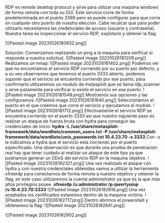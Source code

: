 RDP es remote desktop protocol y sirve para utilizar una maquina windows de forma remota con toda su GUI.
Este servicio corre de forma predeterminada en el puerto 3389 pero se puede configurar para que corra en cualquier otro puerto de nuestra elección. Cabe recalcar que para poder utilizarlo necesitamos las credenciales de acceso (usuario y contraseña).
Nuestra tarea es inspeccionar el servicio RDP, explotarlo y obtener la flag.

![[Pasted image 20231026180932.png]]

Solución:
Comenzamos realizando un ping a la maquina para verificar si responde a nuestra solicitud.
![[Pasted image 20231026181209.png]]
Realizamos un nmap:
![[Pasted image 20231026181402.png]]
Podemos ver que no encontramos el servicio RDP corriendo por su puerto por defecto, y a su ves observamos que tenemos el puerto 3333 abierto, podemos suponer que el servicio se encuentra corriendo por ese puerto, para confirmarlo utilizaremos un modulo de metasploit que se llama rdp_scanner y sirve justamente para verificar si existe el servicio en ese puerto:
![[Pasted image 20231026181548.png]]
Mostramos sus opciones y las configuramos:
![[Pasted image 20231026181640.png]]
Seleccionamos el puerto en el que creemos que corre el servicio y ejecutamos el modulo.
![[Pasted image 20231026181712.png]]
Efectivamente el servicio RDP se encuentra corriendo en el puerto 3333 así que nuestro siguiente paso es realizar un ataque de fuerza bruta con hydra para conseguir las credenciales de inicio:
**hydra -L /usr/share/metasploit-framework/data/wordlists/common_users.txt -P /usr/share/metasploit-framework/data/wordlists/unix_passwords.txt 10.4.23.70 -s 3333**
Con -s le indicamos a hydra que el servicio esta corriendo por el puerto especificado.
Una observación es que durante una prueba de penetración real hay que tener cuidado al realizar un ataque de este tipo ya que podriamos generar un DDoS del servicio RDP en la maquina objetivo.
![[Pasted image 20231026182321.png]]
Una vez realizado el ataque con hydra y con nuestra credenciales obtenidas vamos a utilizar la herramienta xfreerdp para conectarnos de forma remota a nuestro objetivo y obtener la flag, en este caso utilizaremos la cuenta administrator ya que es la que mas altos privilegios posee. 
**xfreerdp /u:administrator /p:qwertyuiop /v:10.4.23.70:3333**
![[Pasted image 20231026182618.png]]
Una vez aceptados los certificados estaremos dentro de la maquina victima.
![[Pasted image 20231026182717.png]]
Dentro abrimos el powershell y obtenemos la flag:
![[Pasted image 20231026182841.png]]


![[Pasted image 20231026182902.png]]

